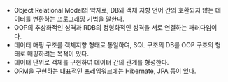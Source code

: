 - Object Relational Model의 약자로, DB와 객체 지향 언어 간의 호환되지 않는 데이터를 변환하는 프로그래밍 기법을 말한다.
- OOP의 추상화적인 성격과 RDB의 정형화적인 성격을 서로 연결하는 패러다임이다.
- 데이터 매핑 구조를 객체지향 형태로 통일하여, SQL 구조의 DB를 OOP 구조의 형태로 매핑하려는 목적이 있다.
- 데이터 단위로 객체를 구현하여 데이터 간의 관계를 형성한다.
- ORM을 구현하는 대표적인 프레임워크에는 Hibernate, JPA 등이 있다.
